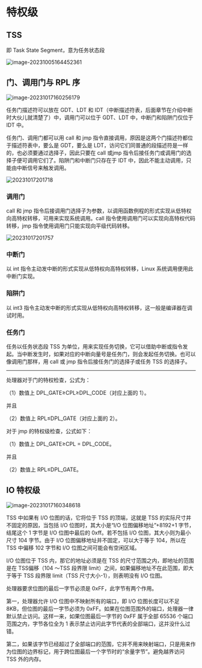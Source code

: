 # 特权级

## TSS

即 Task State Segment，意为任务状态段

![image-20231005164452361](https://cdn.jsdelivr.net/gh/WoodHolz/cloudimg/picture/image-20231005164452361.png)


## 门、调用门与 RPL 序

![image-20231017160256179](https://cdn.jsdelivr.net/gh/WoodHolz/cloudimg/picture/image-20231017160256179.png)

任务门描述符可以放在 GDT、LDT 和 IDT（中断描述符表，后面章节在介绍中断时大伙儿就清楚了）中，调用门可以位于 GDT、LDT 中，中断门和陷阱门仅位于 IDT 中。

任务门、调用门都可以用 call 和 jmp 指令直接调用，原因是这两个门描述符都位于描述符表中，要么是 GDT，要么是 LDT，访问它们同普通的段描述符是一样的，也必须要通过选择子，因此只要在 call 或jmp 指令后接任务门或调用门的选择子便可调用它们了。陷阱门和中断门只存在于 IDT 中，因此不能主动调用，只能由中断信号来触发调用。

![20231017201718](https://cdn.jsdelivr.net/gh/WoodHolz/cloudimg/picture/20231017201718.png)

### 调用门

call 和 jmp 指令后接调用门选择子为参数，以调用函数例程的形式实现从低特权向高特权转移，可用来实现系统调用。call 指令使用调用门可以实现向高特权代码转移，jmp 指令使用调用门只能实现向平级代码转移。

![20231017201757](https://cdn.jsdelivr.net/gh/WoodHolz/cloudimg/picture/20231017201757.png)

### 中断门

以 int 指令主动发中断的形式实现从低特权向高特权转移，Linux 系统调用便用此中断门实现。

### 陷阱门

以 int3 指令主动发中断的形式实现从低特权向高特权转移，这一般是编译器在调试时用。

### 任务门

任务以任务状态段 TSS 为单位，用来实现任务切换，它可以借助中断或指令发起。当中断发生时，如果对应的中断向量号是任务门，则会发起任务切换。也可以像调用门那样，用 call 或 jmp 指令后接任务门的选择子或任务 TSS 的选择子。

---

处理器对于门的特权检查，公式为：

（1）数值上 DPL_GATE≥CPL≥DPL_CODE（对应上面的 1）。

并且

（2）数值上 RPL≤DPL_GATE（对应上面的 2）。

对于 jmp 的特权级检查，公式如下：

（1）数值上 DPL_GATE≥CPL = DPL_CODE。

并且

（2）数值上 RPL≤DPL_GATE。

## IO 特权级

![image-20231017160348618](https://cdn.jsdelivr.net/gh/WoodHolz/cloudimg/picture/image-20231017160348618.png)

TSS 中如果有 I/O 位图的话，它将位于 TSS 的顶端，这就是 TSS 的实际尺寸并不固定的原因，当包括 I/O 位图时，其大小是“I/O 位图偏移地址”+8192+1 字节，结尾这个 1 字节是 I/O 位图中最后的 0xff。若不包括 I/O 位图，其大小则为最小尺寸 104 字节。由于 I/O 位图偏移地址并不固定，可以大于等于 104，所以在 TSS 中偏移 102 字节和 I/O 位图之间可能会有空闲区域。

I/O 位图位于 TSS 内，那它的地址必须是在 TSS 的尺寸范围之内，即地址的范围是在 TSS偏移（104 ～TSS 段界限 limit）之间，如果偏移地址不在此范围，即大于等于 TSS 段界限 limit（TSS 尺寸大小-1），则表明没有 I/O 位图。

处理器要求位图的最后一字节必须是 0xFF，此字节有两个作用。

第一，处理器允许 I/O 位图中不映射所有的端口，即 I/O 位图长度可以不足 8KB，但位图的最后一字节必须为 0xFF。如果在位图范围外的端口，处理器一律默认禁止访问。这样一来，如果位图最后一字节的 0xFF 属于全部 65536 个端口范围之内，字节各位全为 1 表示禁止访问此字节代表的全部端口，这并没什么过错。

第二，如果该字节已经超过了全部端口的范围，它并不用来映射端口，只是用来作为位图的边界标记，用于跨位图最后一个字节时的“余量字节”。避免越界访问 TSS 外的内存。
